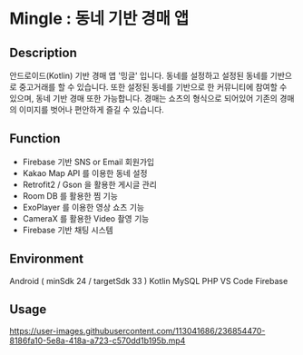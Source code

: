 # Mingle  : 동네 기반 경매 앱



## Description
안드로이드(Kotlin) 기반 경매 앱 '밍글' 입니다. 동네를 설정하고 설정된 동네를 기반으로 중고거래를 할 수 있습니다. 
또한 설정된 동네를 기반으로 한 커뮤니티에 참여할 수 있으며, 동네 기반 경매 또한 가능합니다. 
경매는 쇼츠의 형식으로 되어있어 기존의 경매의 이미지를 벗어나 편안하게 즐길 수 있습니다. 



## Function
- Firebase 기반 SNS or Email 회원가입 
- Kakao Map API 를 이용한 동네 설정
- Retrofit2 / Gson 을 활용한 게시글 관리
- Room DB 를 활용한 찜 기능
- ExoPlayer 를 이용한 영상 쇼츠 기능
- CameraX 를 활용한 Video 촬영 기능
- Firebase 기반 채팅 시스템


## Environment
Android ( minSdk 24 / targetSdk 33 )
Kotlin
MySQL
PHP
VS Code
Firebase


## Usage

https://user-images.githubusercontent.com/113041686/236854470-8186fa10-5e8a-418a-a723-c570dd1b195b.mp4


